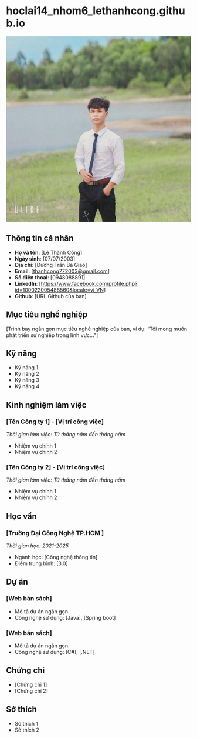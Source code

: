 # hoclai14_nhom6_lethanhcong.github.io
![Ảnh cá nhân](https://github.com/CongLe0707/hoclai14_nhom6_lethanhcong.github.io/blob/main/461726250_1742601986483301_5649883732697049446_n.jpg)

## Thông tin cá nhân
- **Họ và tên**: [Lê Thành Công]
- **Ngày sinh**: [07/07/2003]
- **Địa chỉ**: [Đường Trần Bá Giao]
- **Email**: [thanhcong772003@gmail.com]
- **Số điện thoại**: [0948088891]
- **LinkedIn**: [https://www.facebook.com/profile.php?id=100022005488560&locale=vi_VN]
- **Github**: [URL Github của bạn]

## Mục tiêu nghề nghiệp
[Trình bày ngắn gọn mục tiêu nghề nghiệp của bạn, ví dụ: “Tôi mong muốn phát triển sự nghiệp trong lĩnh vực..."]

## Kỹ năng
- Kỹ năng 1
- Kỹ năng 2
- Kỹ năng 3
- Kỹ năng 4

## Kinh nghiệm làm việc
### [Tên Công ty 1] - [Vị trí công việc]
*Thời gian làm việc: Từ tháng năm đến tháng năm*

- Nhiệm vụ chính 1
- Nhiệm vụ chính 2

### [Tên Công ty 2] - [Vị trí công việc]
*Thời gian làm việc: Từ tháng năm đến tháng năm*

- Nhiệm vụ chính 1
- Nhiệm vụ chính 2

## Học vấn
### [Trường Đại Công Nghệ TP.HCM ]
*Thời gian học: 2021-2025*
- Ngành học: [Công nghệ thông tin]
- Điểm trung bình: [3.0]

## Dự án
### [Web bán sách]
- Mô tả dự án ngắn gọn.
- Công nghệ sử dụng: [Java], [Spring boot]

### [Web bán sách]
- Mô tả dự án ngắn gọn.
- Công nghệ sử dụng: [C#], [.NET]

## Chứng chỉ
- [Chứng chỉ 1]
- [Chứng chỉ 2]

## Sở thích
- Sở thích 1
- Sở thích 2
